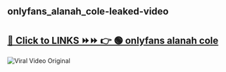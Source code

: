 
 ## onlyfans_alanah_cole-leaked-video 

# <h2><a href="https://clipsfans.com/onlyfans_alanah_cole&ref=git">🔗 Click to LINKS ⏩⏩ 👉 🟢 onlyfans alanah cole </a></h2>

<a href="https://clipsfans.com/onlyfans_alanah_cole&ref=git" rel="nofollow" data-target="animated-image.originalLink"><img src="https://i.ibb.co.com/xMMVF88/686577567.gif" alt="Viral Video Original" style="max-width: 100%; display: inline-block;" data-target="animated-image.originalImage"></a>
